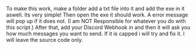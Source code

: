 To make this work, make a folder add a txt file into it and add the exe in it aswell. Its very simple! Then open the exe it should work. A error message will pop up if it does not.
(I am NOT Responsible for whatever you do with this script.) After that, add your Discord Webhook in and then it will ask you how much messages you want to send. If it is capped i will try and fix it.
I will leave the source code only.
